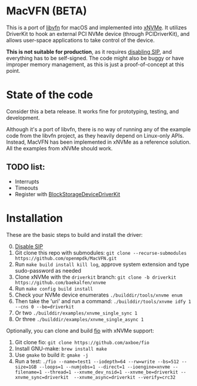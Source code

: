 # MacVFN (BETA)
This is a port of [libvfn](https://github.com/OpenMPDK/libvfn) for macOS and implemented into [xNVMe](https://github.com/OpenMPDK/xnvme). It utilizes DriverKit to hook an external PCI NVMe device (through PCIDriverKit), and allows user-space applications to take control of the device.

**This is not suitable for production**, as it requires [disabling SIP](https://developer.apple.com/documentation/security/disabling_and_enabling_system_integrity_protection?language=objc), and everything has to be self-signed. The code might also be buggy or have improper memory management, as this is just a proof-of-concept at this point.

# State of the code
Consider this a beta release. It works fine for prototyping, testing, and development.

Although it's a port of libvfn, there is no way of running any of the example code from the libvfn project, as they heavily depend on Linux-only APIs. Instead, MacVFN has been implemented in xNVMe as a reference solution. All the examples from xNVMe should work.

## TODO list:

* Interrupts
* Timeouts
* Register with [BlockStorageDeviceDriverKit](https://developer.apple.com/documentation/blockstoragedevicedriverkit)

# Installation

These are the basic steps to build and install the driver:

0. [Disable SIP](https://developer.apple.com/documentation/security/disabling_and_enabling_system_integrity_protection?language=objc)
1. Git clone this repo with submodules: `git clone --recurse-submodules https://github.com/openmpdk/MacVFN.git`
2. Run `make build install kill log`, approve system extension and type sudo-password as needed
3. Clone xNVMe with the `driverkit` branch: `git clone -b driverkit https://github.com/baekalfen/xnvme`
4. Run `make config build install`
5. Check your NVMe device enumerates `./builddir/tools/xnvme enum`
6. Then take the 'uri' and run a command: `./builddir/tools/xnvme idfy 1 --cns 0 --be=driverkit`
7. Or two `./builddir/examples/xnvme_single_sync 1`
8. Or three `./builddir/examples/xnvme_single_async 1`

Optionally, you can clone and build [fio](https://github.com/axboe/fio) with xNVMe support:

1. Git clone fio: `git clone https://github.com/axboe/fio`
2. Install GNU-make: `brew install make`
3. Use `gmake` to build it: `gmake -j`
4. Run a test: `./fio --name=test1 --iodepth=64 --rw=write --bs=512 --size=1GB --loops=1 --numjobs=1 --direct=1 --ioengine=xnvme --filename=1 --thread=1 --xnvme_dev_nsid=1 --xnvme_be=driverkit --xnvme_sync=driverkit  --xnvme_async=driverkit --verify=crc32`
